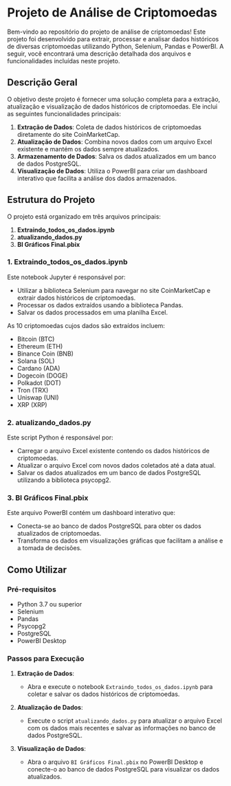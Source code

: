# Projeto de Análise de Criptomoedas

Bem-vindo ao repositório do projeto de análise de criptomoedas! Este projeto foi desenvolvido para extrair, processar e analisar dados históricos de diversas criptomoedas utilizando Python, Selenium, Pandas e PowerBI. A seguir, você encontrará uma descrição detalhada dos arquivos e funcionalidades incluídas neste projeto.

## Descrição Geral

O objetivo deste projeto é fornecer uma solução completa para a extração, atualização e visualização de dados históricos de criptomoedas. Ele inclui as seguintes funcionalidades principais:

1. **Extração de Dados**: Coleta de dados históricos de criptomoedas diretamente do site CoinMarketCap.
2. **Atualização de Dados**: Combina novos dados com um arquivo Excel existente e mantém os dados sempre atualizados.
3. **Armazenamento de Dados**: Salva os dados atualizados em um banco de dados PostgreSQL.
4. **Visualização de Dados**: Utiliza o PowerBI para criar um dashboard interativo que facilita a análise dos dados armazenados.

## Estrutura do Projeto

O projeto está organizado em três arquivos principais:

1. **Extraindo_todos_os_dados.ipynb**
2. **atualizando_dados.py**
3. **BI Gráficos Final.pbix**

### 1. Extraindo_todos_os_dados.ipynb

Este notebook Jupyter é responsável por:

- Utilizar a biblioteca Selenium para navegar no site CoinMarketCap e extrair dados históricos de criptomoedas.
- Processar os dados extraídos usando a biblioteca Pandas.
- Salvar os dados processados em uma planilha Excel.

As 10 criptomoedas cujos dados são extraídos incluem:
- Bitcoin (BTC)
- Ethereum (ETH)
- Binance Coin (BNB)
- Solana (SOL)
- Cardano (ADA)
- Dogecoin (DOGE)
- Polkadot (DOT)
- Tron (TRX)
- Uniswap (UNI)
- XRP (XRP)

### 2. atualizando_dados.py

Este script Python é responsável por:

- Carregar o arquivo Excel existente contendo os dados históricos de criptomoedas.
- Atualizar o arquivo Excel com novos dados coletados até a data atual.
- Salvar os dados atualizados em um banco de dados PostgreSQL utilizando a biblioteca psycopg2.

### 3. BI Gráficos Final.pbix

Este arquivo PowerBI contém um dashboard interativo que:

- Conecta-se ao banco de dados PostgreSQL para obter os dados atualizados de criptomoedas.
- Transforma os dados em visualizações gráficas que facilitam a análise e a tomada de decisões.

## Como Utilizar

### Pré-requisitos

- Python 3.7 ou superior
- Selenium
- Pandas
- Psycopg2
- PostgreSQL
- PowerBI Desktop

### Passos para Execução

1. **Extração de Dados**:
   - Abra e execute o notebook `Extraindo_todos_os_dados.ipynb` para coletar e salvar os dados históricos de criptomoedas.

2. **Atualização de Dados**:
   - Execute o script `atualizando_dados.py` para atualizar o arquivo Excel com os dados mais recentes e salvar as informações no banco de dados PostgreSQL.

3. **Visualização de Dados**:
   - Abra o arquivo `BI Gráficos Final.pbix` no PowerBI Desktop e conecte-o ao banco de dados PostgreSQL para visualizar os dados atualizados.

